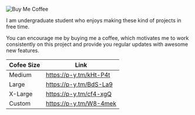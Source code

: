 ![Buy Me Coffee](https://github.com/NitishGadangi/Freemium-App/blob/master/ic_buy_me_cofee.png?raw=true)

I am undergraduate student who enjoys making these kind of projects in free time.

You can encourage me by buying me a coffee, which motivates me to work consistently on this project and provide you
regular updates with awesome new features.

Cofee Size | Link
-----------|--------
Medium|https://p-y.tm/kHt-P4t
Large|https://p-y.tm/BdS-La9
X-Large|https://p-y.tm/cf4-xgQ
Custom|https://p-y.tm/W8-4mek

